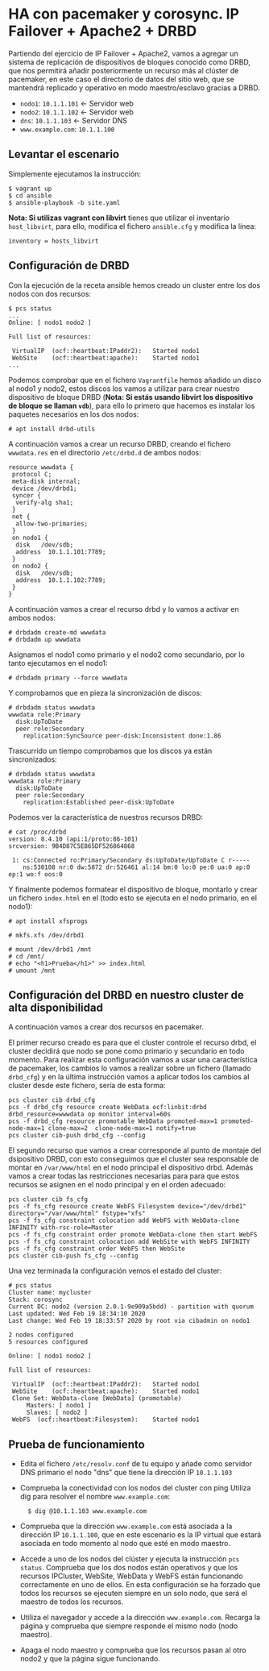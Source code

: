 # HA con pacemaker y corosync. IP Failover + Apache2 + DRBD

Partiendo del ejercicio de IP Failover + Apache2,  vamos a agregar un sistema de replicación de dispositivos de bloques conocido como DRBD, que nos permitirá añadir posteriormente un recurso más al clúster de pacemaker, en este caso el directorio de datos del sitio web, que se mantendrá replicado y operativo en modo maestro/esclavo gracias a DRBD.

* `nodo1`: `10.1.1.101` <- Servidor web
* `nodo2`: `10.1.1.102` <- Servidor web
* `dns`: `10.1.1.103` <- Servidor DNS
* `www.example.com`: `10.1.1.100`

## Levantar el escenario

Simplemente ejecutamos la instrucción:

    $ vagrant up
    $ cd ansible
    $ ansible-playbook -b site.yaml

**Nota: Si utilizas vagrant con libvirt** tienes que utilizar el inventario `host_libvirt`, para ello, modifica el fichero `ansible.cfg` y modifica la línea:

    inventory = hosts_libvirt


## Configuración de DRBD

Con la ejecución de la receta ansible hemos creado un cluster entre los dos nodos con dos recursos: 

    $ pcs status
    ...
    Online: [ nodo1 nodo2 ]

    Full list of resources:

     VirtualIP	(ocf::heartbeat:IPaddr2):	Started nodo1
     WebSite	(ocf::heartbeat:apache):	Started nodo1
    ...

Podemos comprobar que en el fichero `Vagrantfile` hemos añadido un disco al nodo1 y nodo2, estos discos los vamos a utilizar para crear nuestro dispositivo de bloque DRBD (**Nota: Si estás usando libvirt los dispositivo de bloque se llaman `vdb`**), para ello lo primero que hacemos es instalar los paquetes necesarios en los dos nodos:

    # apt install drbd-utils

A continuación vamos a crear un recurso DRBD, creando el fichero `wwwdata.res` en el directorio `/etc/drbd.d` de ambos nodos:
  
    resource wwwdata {
     protocol C;
     meta-disk internal;
     device /dev/drbd1;
     syncer {
      verify-alg sha1;
     }
     net {
      allow-two-primaries;
     }
     on nodo1 {
      disk   /dev/sdb;
      address  10.1.1.101:7789;
     }
     on nodo2 {
      disk   /dev/sdb;
      address  10.1.1.102:7789;
     }
    }
  
A continuación vamos a crear el recurso drbd y lo vamos a activar en ambos nodos:

    # drbdadm create-md wwwdata
    # drbdadm up wwwdata

Asignamos el nodo1 como primario y el nodo2 como secundario, por lo tanto ejecutamos en el nodo1:

    # drbdadm primary --force wwwdata

Y comprobamos que en pieza la sincronización de discos:

    # drbdadm status wwwdata
    wwwdata role:Primary
      disk:UpToDate
      peer role:Secondary
        replication:SyncSource peer-disk:Inconsistent done:1.86

Trascurrido un tiempo comprobamos que los discos ya están sincronizados:

    # drbdadm status wwwdata
    wwwdata role:Primary
      disk:UpToDate
      peer role:Secondary
        replication:Established peer-disk:UpToDate

Podemos ver la característica de nuestros recursos DRBD:

    # cat /proc/drbd
    version: 8.4.10 (api:1/proto:86-101)
    srcversion: 9B4D87C5E865DF526864868 

     1: cs:Connected ro:Primary/Secondary ds:UpToDate/UpToDate C r-----
        ns:530108 nr:0 dw:5872 dr:526461 al:14 bm:0 lo:0 pe:0 ua:0 ap:0 ep:1 wo:f oos:0

Y finalmente podemos formatear el dispositivo de bloque, montarlo y crear un fichero `index.html` en el (todo esto se ejecuta en el nodo primario, en el nodo1):

    # apt install xfsprogs
  
    # mkfs.xfs /dev/drbd1
  
    # mount /dev/drbd1 /mnt
    # cd /mnt/
    # echo "<h1>Prueba</h1>" >> index.html
    # umount /mnt
  
## Configuración del DRBD en nuestro cluster de alta disponibilidad

A continuación vamos a crear dos recursos en pacemaker.

El primer recurso creado es para que el cluster controle el recurso drbd, el cluster decidirá que nodo se pone como primario y secundario en todo momento. Para realizar esta configuración vamos a usar una característica de pacemaker, los cambios lo vamos a realizar sobre un fichero (llamado `drbd_cfg`) y en la última instrucción vamos a aplicar todos los cambios al cluster desde este fichero, sería de esta forma:

    pcs cluster cib drbd_cfg
    pcs -f drbd_cfg resource create WebData ocf:linbit:drbd drbd_resource=wwwdata op monitor interval=60s
    pcs -f drbd_cfg resource promotable WebData promoted-max=1 promoted-node-max=1 clone-max=2  clone-node-max=1 notify=true
    pcs cluster cib-push drbd_cfg --config
  
El segundo recurso que vamos a crear corresponde al punto de montaje del dsipositivo DRBD, con esto conseguimos que el cluster sea responsable de montar en `/var/www/html` en el nodo principal el dispositivo drbd. Además vamos a crear todas las restricciones necesarias para para que estos recursos se asignen en el nodo principal y en el orden adecuado:

    pcs cluster cib fs_cfg
    pcs -f fs_cfg resource create WebFS Filesystem device="/dev/drbd1" directory="/var/www/html" fstype="xfs"
    pcs -f fs_cfg constraint colocation add WebFS with WebData-clone INFINITY with-rsc-role=Master
    pcs -f fs_cfg constraint order promote WebData-clone then start WebFS
    pcs -f fs_cfg constraint colocation add WebSite with WebFS INFINITY
    pcs -f fs_cfg constraint order WebFS then WebSite
    pcs cluster cib-push fs_cfg --config
  
Una vez terminada la configuración vemos el estado del cluster:

    # pcs status
    Cluster name: mycluster
    Stack: corosync
    Current DC: nodo2 (version 2.0.1-9e909a5bdd) - partition with quorum
    Last updated: Wed Feb 19 18:34:10 2020
    Last change: Wed Feb 19 18:33:57 2020 by root via cibadmin on nodo1

    2 nodes configured
    5 resources configured

    Online: [ nodo1 nodo2 ]

    Full list of resources:

     VirtualIP	(ocf::heartbeat:IPaddr2):	Started nodo1
     WebSite	(ocf::heartbeat:apache):	Started nodo1
     Clone Set: WebData-clone [WebData] (promotable)
         Masters: [ nodo1 ]
         Slaves: [ nodo2 ]
     WebFS	(ocf::heartbeat:Filesystem):	Started nodo1

  
## Prueba de funcionamiento

* Edita el fichero `/etc/resolv.conf` de tu equipo y añade como servidor DNS primario el nodo "dns" que tiene la dirección IP `10.1.1.103`
* Comprueba la conectividad con los nodos del cluster con ping Utiliza dig para resolver el nombre `www.example.com`:

        $ dig @10.1.1.103 www.example.com

* Comprueba que la dirección `www.example.com` está asociada a la dirección IP `10.1.1.100`, que en este escenario es la IP virtual que estará asociada en todo momento al nodo que esté en modo maestro.
* Accede a uno de los nodos del clúster y ejecuta la instrucción `pcs status`. Comprueba que los dos nodos están operativos y que los recursos IPCluster, WebSite, WebData y WebFS están funcionando correctamente en uno de ellos. En esta configuración se ha forzado que todos los recursos se ejecuten siempre en un solo nodo, que será el maestro de todos los recursos.
* Utiliza el navegador y accede a la dirección `www.example.com`. Recarga la página y comprueba que siempre responde el mismo nodo (nodo maestro).
* Apaga el nodo maestro y comprueba que los recursos pasan al otro nodo2 y que la página sigue funcionando.